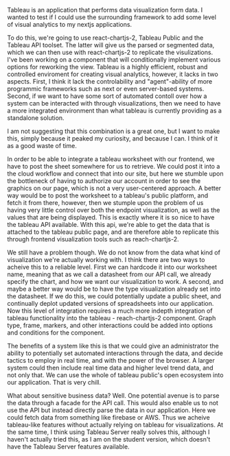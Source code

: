 
Tableau is an application that performs data visualization form data. I wanted to test if I could use the surrounding framework to add some level of visual analytics to my nextjs applications. 

To do this, we're going to use react-chartjs-2, Tableau Public and the Tableau API toolset. The latter will give us the parsed or segmented data, which we can then use with react-chartjs-2 to replicate the visulizations. I've been working on a component that will conditionally implement various options for reworking the view. Tableau is a highly efficient, robust and controlled enviroment for creating visual analytics, however, it lacks in two aspects. First, I think it lack the controlability and "agent"-ability of more programmic frameworks such as next or even server-based systems. Second, if we want to have some sort of automated contoll over how a system can be interacted with through visualizations, then we need to have a more integrated environment than what tableau is currently providing as a standalone solution. 

I am not suggesting that this combination is a great one, but I want to make this, simply because it peaked my curiosity, and because I can. I think of it as a good waste of time. 

In order to be able to integrate a tableau worksheet with our frontend, we have to post the sheet somewhere for us to retrieve. We could post it into a the cloud workflow and connect that into our site, but here we stumble upon the bottleneck of having to authorize our account in order to see the graphics on our page, which is not a very user-centered approach. A better way would be to post the worksheet to a tableau's public platform, and fetch it from there, however, then we stumple upon the problem of us having very little control over both the endpoint visualization, as well as the values that are being displayed. This is exactly where it is so nice to have the tableau API available. With this api, we're able to get the data that is attached to the tableau public page, and are therefore able to replicate this through frontend visualization tools such as reach-chartjs-2. 

We still have a problem though. We do not know from the data what kind of visualization we're actually working with. I think there are two ways to acheive this to a reliable level. First we can hardcode it into our worksheet name, meaning that as we call a datasheet from our API call, we already specify the chart, and how we want our visualization to work. A second, and maybe a better way would be to have the type visualization already set into the datasheet. If we do this, we could potentially update a public sheet, and continually deplot updated versions of spreadsheets into our application. Now this level of integration requires a much more indepth integration of tableau functionality into the tableau - reach-chartjs-2 component. Graph type, frame, markers, and other interactions could be added into options and conditions for the component.

The benefits of a system like this is that we could give an administrator the ability to potentially set automated interactions through the data, and decide tactics to employ in real time, and with the power of the browser. A larger system could then include real time data and higher level trend data, and not only that. We can use the whole of tableau public's open ecosystem into our application. That is very chill.

What about sensitive business data? Well. One potential avenue is to parse the data through a facade for the API call. This would also enable us to not use the API but instead directly parse the data in our application. Here we could fetch data from something like firebase or AWS. Thus we acheive tableau-like features without actually relying on tableau for visualizations. At the same time, I think using Tableau Server really solves this, although I haven't actually tried this, as I am on the student version, which doesn't have the Tableau Server features available. 